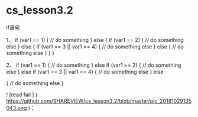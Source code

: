 # cs_lesson3.2
if语句




1、
if (var1 == 1)
{
// do something
}
else
{
if (var1 == 2)
{
// do something else
}
else
{
if (var1 == 3 || var1 == 4)
{
// do something else
}
else
{
// do something else
}
}
}

2、
if (var1 == 1)
{
// do something
}
else if (var1 == 2)
{
// do something else
}
else if (var1 == 3 || var1 == 4)
{
// do something else
}
else

{
// do something else
}


! [read fail ] (
        https://github.com/SHAREVIEW/cs_lesson3.2/blob/master/pic_20181029135043.png
      )；

